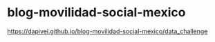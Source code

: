 # blog-movilidad-social-mexico



https://dapivei.github.io/blog-movilidad-social-mexico/data_challenge
